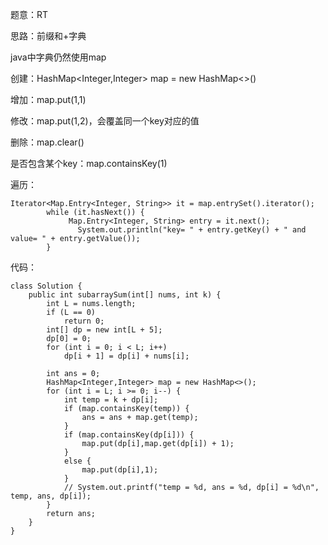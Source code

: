 题意：RT

思路：前缀和+字典

java中字典仍然使用map

创建：HashMap<Integer,Integer> map = new HashMap<>()

增加：map.put(1,1)

修改：map.put(1,2)，会覆盖同一个key对应的值

删除：map.clear()

是否包含某个key：map.containsKey(1)

遍历：

```
Iterator<Map.Entry<Integer, String>> it = map.entrySet().iterator();
        while (it.hasNext()) {
             Map.Entry<Integer, String> entry = it.next();
               System.out.println("key= " + entry.getKey() + " and value= " + entry.getValue());
        }
```

代码：

```
class Solution {
    public int subarraySum(int[] nums, int k) {
        int L = nums.length;
        if (L == 0)
            return 0;
        int[] dp = new int[L + 5];
        dp[0] = 0;
        for (int i = 0; i < L; i++)
            dp[i + 1] = dp[i] + nums[i];
        
        int ans = 0;
        HashMap<Integer,Integer> map = new HashMap<>();
        for (int i = L; i >= 0; i--) {
            int temp = k + dp[i];
            if (map.containsKey(temp)) {
                ans = ans + map.get(temp);
            }
            if (map.containsKey(dp[i])) {
                map.put(dp[i],map.get(dp[i]) + 1);
            }
            else {
                map.put(dp[i],1);
            }
            // System.out.printf("temp = %d, ans = %d, dp[i] = %d\n", temp, ans, dp[i]);
        }
        return ans;
    }
}
```

